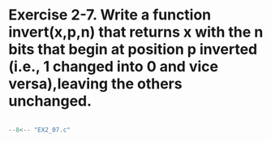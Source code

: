 # Exercise 2-7. Write a function invert(x,p,n) that returns x with the n bits that begin at position p inverted (i.e., 1 changed into 0 and vice versa),leaving the others unchanged.

``` c

--8<-- "EX2_07.c"

```
